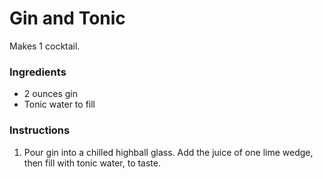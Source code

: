 # Gin and Tonic

Makes 1 cocktail.

### Ingredients

- 2 ounces gin
- Tonic water to fill

### Instructions

1. Pour gin into a chilled highball glass. Add the juice of one lime wedge, then fill with tonic water, to taste.
